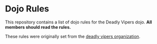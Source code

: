 Dojo Rules
==========

This repository contains a list of dojo rules for the Deadly Vipers dojo.
**All members should read the rules.**

These rules were originally set from the [deadly vipers organization](https://github.com/deadlyvipers).

